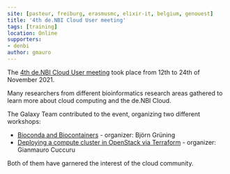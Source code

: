 ```yaml
---
site: [pasteur, freiburg, erasmusmc, elixir-it, belgium, genouest]
title: '4th de.NBI Cloud User meeting'
tags: [training]
location: Online
supporters:
- denbi
author: gmauro
---
```

The [4th de.NBI Cloud User meeting](https://events.denbi.de/event/1/) took place from 12th to 24th of November 2021.

Many researchers from different bioinformatics research areas gathered to learn more about cloud computing and the de.NBI Cloud. 

The Galaxy Team contributed to the event, organizing two different workshops:
* [Bioconda and Biocontainers](https://events.denbi.de/event/1/program) - organizer: Björn Grüning
* [Deploying a compute cluster in OpenStack via Terraform](https://events.denbi.de/event/1/program) - organizer: Gianmauro Cuccuru

Both of them have garnered the interest of the cloud community.
